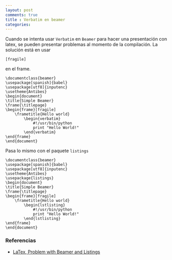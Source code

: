 ```yaml
---
layout: post
comments: true
title : Verbatim en beamer
categories:
---
```

Cuando se intenta usar `Verbatim` en `Beamer` para hacer una presentación con latex,
se pueden presentar problemas al momento de la compilación. La solución está en usar

    [fragile]

en el frame.

    \documentclass{beamer}
    \usepackage[spanish]{babel}
    \usepackage[utf8]{inputenc}
    \usetheme{Antibes}
    \begin{document}
    \title{Simple Beamer}
    \frame{\titlepage}
    \begin{frame}[fragile]
        \frametitle{Hello world}
            \begin{verbatim}
                #!/usr/bin/python
                print "Hello World!"
            \end{verbatim}
    \end{frame}
    \end{document}

Pasa lo mismo con el paquete `listings`

    \documentclass{beamer}
    \usepackage[spanish]{babel}
    \usepackage[utf8]{inputenc}
    \usetheme{Antibes}
    \usepackage{listings}
    \begin{document}
    \title{Simple Beamer}
    \frame{\titlepage}
    \begin{frame}[fragile]
        \frametitle{Hello world}
            \begin{lstlisting}
                #!/usr/bin/python
                print "Hello World!"
            \end{lstlisting}
    \end{frame}
    \end{document}

### Referencias
* [LaTex, Problem with Beamer and Listings](http://stackoverflow.com/questions/2981008/latex-problem-with-beamer-and-listings)
